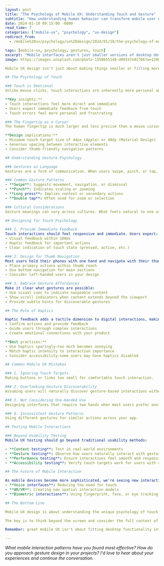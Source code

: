 ```yaml
---
layout: post
title: "The Psychology of Mobile UX: Understanding Touch and Gesture"
subtitle: "How understanding human behavior can transform mobile user experiences"
date: 2024-01-10 09:15:00 -0800
read_time: 7
categories: ["mobile-ux", "psychology", "ux-design"]
redirect_from:
  - /mobile%20ux/psychology/ux%20design/2024/01/10/the-psychology-of-mobile-ux/

tags: [mobile-ux, psychology, gestures, touch]
excerpt: "Mobile interfaces aren't just smaller versions of desktop designs. Understanding the psychology of touch and gesture can transform your mobile user experience."
image: https://images.unsplash.com/photo-1558655146-d09347e92766?w=1200&h=600&fit=crop&crop=center---

Mobile UX design isn't just about making things smaller or fitting more content on a screen. It's about understanding how people interact with touch interfaces and designing experiences that feel natural and intuitive. The psychology of touch and gesture is fundamentally different from mouse and keyboard interactions, and ignoring these differences leads to frustrating user experiences.

## The Psychology of Touch

### Touch is Emotional
Unlike mouse clicks, touch interactions are inherently more personal and emotional. When users touch your interface, they're making a physical connection with your product. This creates a different psychological relationship between user and interface.

**Key insights:**
- Touch interactions feel more direct and immediate
- Users expect immediate feedback from touch
- Touch errors feel more personal and frustrating

### The Fingertip as a Cursor
The human fingertip is much larger and less precise than a mouse cursor. This fundamental difference changes how we need to design interactive elements.

**Design implications:**
- Minimum touch target size of 44px (Apple) or 48dp (Material Design)
- Generous spacing between interactive elements
- Consider thumb-friendly navigation patterns

## Understanding Gesture Psychology

### Gestures as Language
Gestures are a form of communication. When users swipe, pinch, or tap, they're expressing intent through movement. Understanding this "gesture language" is crucial for creating intuitive interfaces.

### Common Gesture Patterns
- **Swipe**: Suggests movement, navigation, or dismissal
- **Pinch**: Indicates scaling or zooming
- **Long press**: Implies context or secondary actions
- **Double tap**: Often used for zoom or selection

### Cultural Considerations
Gesture meanings can vary across cultures. What feels natural to one user might be confusing to another. Always consider your global audience when designing gesture-based interactions.

## Designing for Touch Psychology

### 1. Provide Immediate Feedback
Touch interactions should feel responsive and immediate. Users expect:
- Visual feedback within 100ms
- Haptic feedback for important actions
- Clear indication of touch state (pressed, active, etc.)

### 2. Design for Thumb Navigation
Most users hold their phones with one hand and navigate with their thumb. Design your interface with this in mind:
- Place primary actions within thumb reach
- Use bottom navigation for main sections
- Consider left-handed users in your design

### 3. Embrace Gesture Affordances
Make it clear what gestures are possible:
- Use visual cues to indicate swipeable content
- Show scroll indicators when content extends beyond the viewport
- Provide subtle hints for discoverable gestures

## The Role of Haptics

Haptic feedback adds a tactile dimension to digital interactions, making them feel more physical and satisfying. When used thoughtfully, haptics can:
- Confirm actions and provide feedback
- Guide users through complex interactions
- Create emotional connections with your product

**Best practices:**
- Use haptics sparingly—too much becomes annoying
- Match haptic intensity to interaction importance
- Consider accessibility—some users may have haptics disabled

## Common Mobile UX Mistakes

### 1. Ignoring Touch Targets
Making buttons or links too small for comfortable touch interaction.

### 2. Overlooking Gesture Discoverability
Assuming users will naturally discover gesture-based interactions without guidance.

### 3. Not Considering One-Handed Use
Designing interfaces that require two hands when most users prefer one-handed operation.

### 4. Inconsistent Gesture Patterns
Using different gestures for similar actions across your app.

## Testing Mobile Interactions

### Beyond Usability Testing
Mobile UX testing should go beyond traditional usability methods:

- **Context testing**: Test in real-world environments
- **Gesture testing**: Observe how users naturally interact with gestures
- **Performance testing**: Ensure interactions feel smooth and responsive
- **Accessibility testing**: Verify touch targets work for users with different abilities

## The Future of Mobile Interaction

As mobile devices become more sophisticated, we're seeing new interaction paradigms:
- **Voice interfaces**: Reducing the need for touch
- **AR/VR**: Creating new spatial interaction models
- **Biometric interactions**: Using fingerprint, face, or eye tracking

## The Bottom Line

Mobile UX design is about understanding the unique psychology of touch and gesture interactions. When you design with these principles in mind, you create experiences that feel natural, intuitive, and delightful.

The key is to think beyond the screen and consider the full context of mobile use—the physical constraints, the emotional connection, and the natural ways people want to interact with their devices.

Remember: great mobile UX isn't about fitting desktop functionality into a smaller screen. It's about creating experiences that leverage the unique capabilities and psychology of mobile devices.

---
```


*What mobile interaction patterns have you found most effective? How do you approach gesture design in your projects? I'd love to hear about your experiences and continue the conversation.*

